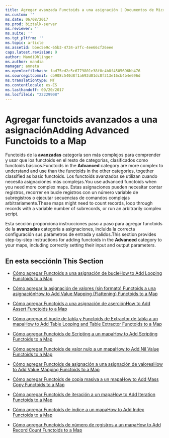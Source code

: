 ```yaml
---
title: Agregar avanzada Functoids a una asignación | Documentos de Microsoft
ms.custom: ''
ms.date: 06/08/2017
ms.prod: biztalk-server
ms.reviewer: ''
ms.suite: ''
ms.tgt_pltfrm: ''
ms.topic: article
ms.assetid: bbec5e9c-65b3-4734-a7fc-4ee66cf26eee
caps.latest.revision: 9
author: MandiOhlinger
ms.author: mandia
manager: anneta
ms.openlocfilehash: fad75ed2c5c6779801e38f0c4b8f4505696bb476
ms.sourcegitcommit: cb908c540d8f1a692d01dc8f313e16cb4b4e696d
ms.translationtype: MT
ms.contentlocale: es-ES
ms.lasthandoff: 09/20/2017
ms.locfileid: "22229908"
---
```

# <a name="adding-advanced-functoids-to-a-map"></a><span data-ttu-id="d81b1-102">Agregar functoids avanzados a una asignación</span><span class="sxs-lookup"><span data-stu-id="d81b1-102">Adding Advanced Functoids to a Map</span></span>
<span data-ttu-id="d81b1-103">Functoids de la **avanzadas** categoría son más complejos para comprender y usar que los functoids en el resto de categorías, clasificados como functoids básicos.</span><span class="sxs-lookup"><span data-stu-id="d81b1-103">Functoids in the **Advanced** category are more complex to understand and use than the functoids in the other categories, together classified as basic functoids.</span></span> <span data-ttu-id="d81b1-104">Los functoids avanzados se utilizan cuando necesita asignaciones más complejas.</span><span class="sxs-lookup"><span data-stu-id="d81b1-104">You use advanced functoids when you need more complex maps.</span></span> <span data-ttu-id="d81b1-105">Estas asignaciones pueden necesitar contar registros, recorrer en bucle registros con un número variable de subregistros o ejecutar secuencias de comandos complejas arbitrariamente.</span><span class="sxs-lookup"><span data-stu-id="d81b1-105">These maps might need to count records, loop through records with a variable number of subrecords, or run an arbitrarily complex script.</span></span>  
  
 <span data-ttu-id="d81b1-106">Esta sección proporciona instrucciones paso a paso para agregar functoids de la **avanzadas** categoría a asignaciones, incluida la correcta configuración sus parámetros de entrada y salidos.</span><span class="sxs-lookup"><span data-stu-id="d81b1-106">This section provides step-by-step instructions for adding functoids in the **Advanced** category to your maps, including correctly setting their input and output parameters.</span></span>  
  
## <a name="in-this-section"></a><span data-ttu-id="d81b1-107">En esta sección</span><span class="sxs-lookup"><span data-stu-id="d81b1-107">In This Section</span></span>  
  
-   [<span data-ttu-id="d81b1-108">Cómo agregar Functoids a una asignación de bucle</span><span class="sxs-lookup"><span data-stu-id="d81b1-108">How to Add Looping Functoids to a Map</span></span>](../core/how-to-add-looping-functoids-to-a-map.md)  
  
-   [<span data-ttu-id="d81b1-109">Cómo agregar la asignación de valores (sin formato) Functoids a una asignación</span><span class="sxs-lookup"><span data-stu-id="d81b1-109">How to Add Value Mapping (Flattening) Functoids to a Map</span></span>](../core/how-to-add-value-mapping-flattening-functoids-to-a-map.md)  
  
-   [<span data-ttu-id="d81b1-110">Cómo agregar Functoids a una asignación de aserción</span><span class="sxs-lookup"><span data-stu-id="d81b1-110">How to Add Assert Functoids to a Map</span></span>](../core/how-to-add-assert-functoids-to-a-map.md)  
  
-   [<span data-ttu-id="d81b1-111">Cómo agregar el bucle de tabla y Functoids de Extractor de tabla a un mapa</span><span class="sxs-lookup"><span data-stu-id="d81b1-111">How to Add Table Looping and Table Extractor Functoids to a Map</span></span>](../core/how-to-add-table-looping-and-table-extractor-functoids-to-a-map.md)  
  
-   [<span data-ttu-id="d81b1-112">Cómo agregar Functoids de Scripting a un mapa</span><span class="sxs-lookup"><span data-stu-id="d81b1-112">How to Add Scripting Functoids to a Map</span></span>](../core/how-to-add-scripting-functoids-to-a-map.md)  
  
-   [<span data-ttu-id="d81b1-113">Cómo agregar Functoids de valor nulo a un mapa</span><span class="sxs-lookup"><span data-stu-id="d81b1-113">How to Add Nil Value Functoids to a Map</span></span>](../core/how-to-add-nil-value-functoids-to-a-map.md)  
  
-   [<span data-ttu-id="d81b1-114">Cómo agregar Functoids de asignación a una asignación de valores</span><span class="sxs-lookup"><span data-stu-id="d81b1-114">How to Add Value Mapping Functoids to a Map</span></span>](../core/how-to-add-value-mapping-functoids-to-a-map.md)  
  
-   [<span data-ttu-id="d81b1-115">Cómo agregar Functoids de copia masiva a un mapa</span><span class="sxs-lookup"><span data-stu-id="d81b1-115">How to Add Mass Copy Functoids to a Map</span></span>](../core/how-to-add-mass-copy-functoids-to-a-map.md)  
  
-   [<span data-ttu-id="d81b1-116">Cómo agregar Functoids de iteración a un mapa</span><span class="sxs-lookup"><span data-stu-id="d81b1-116">How to Add Iteration Functoids to a Map</span></span>](../core/how-to-add-iteration-functoids-to-a-map.md)  
  
-   [<span data-ttu-id="d81b1-117">Cómo agregar Functoids de índice a un mapa</span><span class="sxs-lookup"><span data-stu-id="d81b1-117">How to Add Index Functoids to a Map</span></span>](../core/how-to-add-index-functoids-to-a-map.md)  
  
-   [<span data-ttu-id="d81b1-118">Cómo agregar Functoids de número de registros a un mapa</span><span class="sxs-lookup"><span data-stu-id="d81b1-118">How to Add Record Count Functoids to a Map</span></span>](../core/how-to-add-record-count-functoids-to-a-map.md)